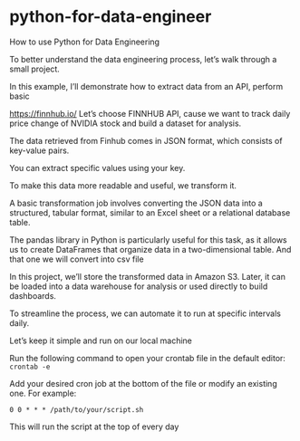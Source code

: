 # python-for-data-engineer
How to use Python for Data Engineering

To better understand the data engineering process, let’s walk through a small project. 

In this example, I’ll demonstrate how to extract data from an API, perform basic 

https://finnhub.io/
Let’s choose FINNHUB API, cause we want to track daily price change of NVIDIA stock and build a dataset for analysis. 

The data retrieved from Finhub comes in JSON format, which consists of key-value pairs. 

You can extract specific values using your key.


To make this data more readable and useful, we transform it.

A basic transformation job involves converting the JSON data into a structured, tabular format, similar to an Excel sheet or a relational database table. 

The pandas library in Python is particularly useful for this task, as it allows us to create DataFrames that organize data in a two-dimensional table. And that one we will convert into csv file

In this project, we’ll store the transformed data in Amazon S3. Later, it can be loaded into a data warehouse for analysis or used directly to build dashboards.

To streamline the process, we can automate it to run at specific intervals daily.

Let’s keep it simple and run on our local machine

Run the following command to open your crontab file in the default editor:
```crontab -e```

Add your desired cron job at the bottom of the file or modify an existing one. For example:

```0 0 * * * /path/to/your/script.sh```

This will run the script at the top of every day
